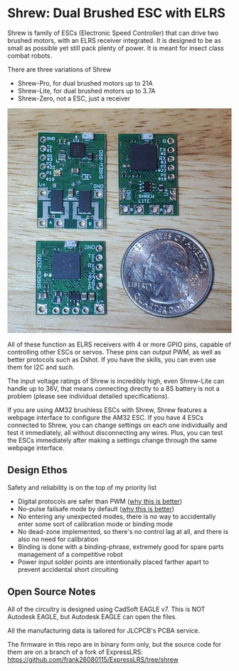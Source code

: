 # Shrew: Dual Brushed ESC with ELRS

Shrew is family of ESCs (Electronic Speed Controller) that can drive two brushed motors, with an ELRS receiver integrated. It is designed to be as small as possible yet still pack plenty of power. It is meant for insect class combat robots.

There are three variations of Shrew

 * Shrew-Pro, for dual brushed motors up to 21A
 * Shrew-Lite, for dual brushed motors up to 3.7A
 * Shrew-Zero, not a ESC, just a receiver

![](docs/imgs/shrew-family-photo-1.jpg)

All of these function as ELRS receivers with 4 or more GPIO pins, capable of controlling other ESCs or servos. These pins can output PWM, as well as better protocols such as Dshot. If you have the skills, you can even use them for I2C and such.

The input voltage ratings of Shrew is incredibly high, even Shrew-Lite can handle up to 36V, that means connecting directly to a 8S battery is not a problem (please see individual detailed specifications).

If you are using AM32 brushless ESCs with Shrew, Shrew features a webpage interface to configure the AM32 ESC. If you have 4 ESCs connected to Shrew, you can change settings on each one individually and test it immediately, all without disconnecting any wires. Plus, you can test the ESCs immediately after making a settings change through the same webpage interface.

## Design Ethos

Safety and reliability is on the top of my priority list

 * Digital protocols are safer than PWM ([why this is better](docs/Digital-Protocols-for-ESC-Control.md))
 * No-pulse failsafe mode by default ([why this is better](docs/No-Pulse-Failsafe-Mode.md))
 * No entering any unexpected modes, there is no way to accidentally enter some sort of calibration mode or binding mode
 * No dead-zone implemented, so there's no control lag at all, and there is also no need for calibration
 * Binding is done with a binding-phrase, extremely good for spare parts management of a competitive robot
 * Power input solder points are intentionally placed farther apart to prevent accidental short circuiting

## Open Source Notes

All of the circuitry is designed using CadSoft EAGLE v7. This is NOT Autodesk EAGLE, but Autodesk EAGLE can open the files.

All the manufacturing data is tailored for JLCPCB's PCBA service.

The firmware in this repo are in binary form only, but the source code for them are on a branch of a fork of ExpressLRS: https://github.com/frank26080115/ExpressLRS/tree/shrew
